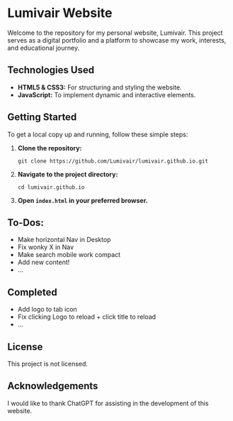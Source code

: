 <h1>Lumivair Website</h1>
<p>Welcome to the repository for my personal website, Lumivair. This project serves as a digital portfolio and a platform to showcase my work, interests, and educational journey.</p>
    
<h2>Technologies Used</h2>
<ul>
<li><strong>HTML5 & CSS3:</strong> For structuring and styling the website.</li>
<li><strong>JavaScript:</strong> To implement dynamic and interactive elements.</li>
</ul>
    
<h2>Getting Started</h2>
<p>To get a local copy up and running, follow these simple steps:</p>
<ol>
<li><strong>Clone the repository:</strong></li>
<pre><code>git clone https://github.com/Lumivair/lumivair.github.io.git</code></pre>
<li><strong>Navigate to the project directory:</strong></li>
<pre><code>cd lumivair.github.io</code></pre>
<li><strong>Open <code>index.html</code> in your preferred browser.</strong></li>
</ol>
    
<h2>To-Dos:</h2>
<ul>
<li>Make horizontal Nav in Desktop</li>
<li>Fix wonky X in Nav</li>
<li>Make search mobile work compact</li>
<li>Add new content!</li>
<li>...</li>
</ul>

<h2>Completed</h2>
<ul>
<li>Add logo to tab icon</li>
<li>Fix clicking Logo to reload + click title to reload</li>
<li>...</li>
</ul>
    
<h2>License</h2>
<p>This project is not licensed.</p>
    
<h2>Acknowledgements</h2>
<p>I would like to thank ChatGPT for assisting in the development of this website.</p>
